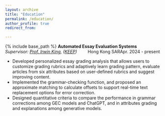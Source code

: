 ```yaml
---
layout: archive
title: "Education"
permalink: /education/
author_profile: true
redirect_from:

---
```


{% include base_path %} 
**Automated Essay Evaluation Systems** <span style="float: right;">Apr. 2024 - present</span>
*Supervisor: [Prof. Irwin King](https://www.cse.cuhk.edu.hk/people/faculty/irwin-king/), ([KEEP](https://keep.edu.hk/))*
<span style="float: right;">Hong Kong SAR</span>
* Developed personalized essay grading analysis that allows users to customize grading rubrics and adaptively learn grading pattern, evaluate articles from six attributes based on user-defined rubrics and suggest improving content.
* Implemented the grammar-checking function, and proposed an approximate matching to calculate offsets to support real-time text replacement options for error correction.
* Designed quantitative criteria to compare the performance in grammar corrections among GEC models and ChatGPT, and in attributes grading and explanations among generative models. 
